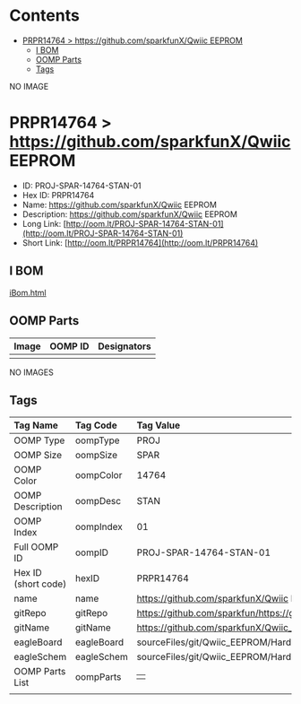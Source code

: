 



Contents
========

* [PRPR14764 > https://github.com/sparkfunX/Qwiic EEPROM](#prpr14764--httpsgithubcomsparkfunxqwiic-eeprom)
	* [I BOM](#i-bom)
	* [OOMP Parts](#oomp-parts)
	* [Tags](#tags)
  
NO IMAGE  
# PRPR14764 > https://github.com/sparkfunX/Qwiic EEPROM

- ID: PROJ-SPAR-14764-STAN-01
- Hex ID: PRPR14764
- Name: https://github.com/sparkfunX/Qwiic EEPROM
- Description: https://github.com/sparkfunX/Qwiic EEPROM
- Long Link: [http://oom.lt/PROJ-SPAR-14764-STAN-01](http://oom.lt/PROJ-SPAR-14764-STAN-01)
- Short Link: [http://oom.lt/PRPR14764](http://oom.lt/PRPR14764)

## I BOM
  
[iBom.html](https://htmlpreview.github.io/?https://github.com/oomlout/oomlout_OOMP_projects_V2/blob/main/PROJ/SPAR/14764/STAN/01/ibom.html)
## OOMP Parts
  

|Image|OOMP ID|Designators|
| :--- | :--- | :--- |
||||
  
NO IMAGES  
## Tags
  

|Tag Name|Tag Code|Tag Value|
| :--- | :--- | :--- |
|OOMP Type|oompType|PROJ|
|OOMP Size|oompSize|SPAR|
|OOMP Color|oompColor|14764|
|OOMP Description|oompDesc|STAN|
|OOMP Index|oompIndex|01|
|Full OOMP ID|oompID|PROJ-SPAR-14764-STAN-01|
|Hex ID (short code)|hexID|PRPR14764|
|name|name|https://github.com/sparkfunX/Qwiic EEPROM|
|gitRepo|gitRepo|https://github.com/sparkfun/https://github.com/sparkfunX/Qwiic_EEPROM|
|gitName|gitName|https://github.com/sparkfunX/Qwiic_EEPROM|
|eagleBoard|eagleBoard|sourceFiles/git/Qwiic_EEPROM/Hardware/Qwiic EEPROM.brd|
|eagleSchem|eagleSchem|sourceFiles/git/Qwiic_EEPROM/Hardware/Qwiic EEPROM.sch|
|OOMP Parts List|oompParts|<table><tr><td></td></tr></table>|
||||
